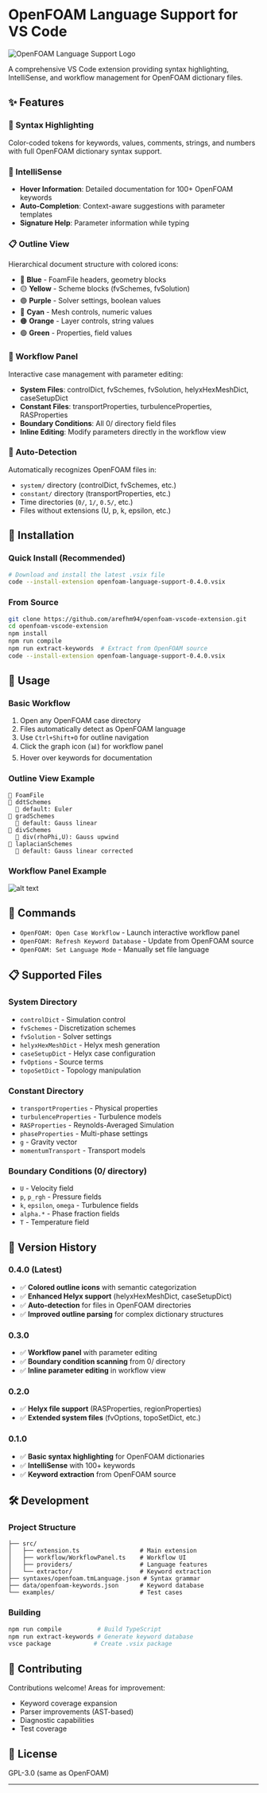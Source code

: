 # OpenFOAM Language Support for VS Code

![OpenFOAM Language Support Logo](logo.png)

A comprehensive VS Code extension providing syntax highlighting, IntelliSense, and workflow management for OpenFOAM dictionary files.

## ✨ Features

### 🎨 Syntax Highlighting

Color-coded tokens for keywords, values, comments, strings, and numbers with full OpenFOAM dictionary syntax support.

### 🧠 IntelliSense

- **Hover Information**: Detailed documentation for 100+ OpenFOAM keywords
- **Auto-Completion**: Context-aware suggestions with parameter templates
- **Signature Help**: Parameter information while typing

### 📋 Outline View

Hierarchical document structure with colored icons:

- 🔵 **Blue** - FoamFile headers, geometry blocks
- 🟡 **Yellow** - Scheme blocks (fvSchemes, fvSolution)
- 🟣 **Purple** - Solver settings, boolean values
- 🔵 **Cyan** - Mesh controls, numeric values
- 🟠 **Orange** - Layer controls, string values
- 🟢 **Green** - Properties, field values

### 🔧 Workflow Panel

Interactive case management with parameter editing:

- **System Files**: controlDict, fvSchemes, fvSolution, helyxHexMeshDict, caseSetupDict
- **Constant Files**: transportProperties, turbulenceProperties, RASProperties
- **Boundary Conditions**: All 0/ directory field files
- **Inline Editing**: Modify parameters directly in the workflow view

### 📁 Auto-Detection

Automatically recognizes OpenFOAM files in:

- `system/` directory (controlDict, fvSchemes, etc.)
- `constant/` directory (transportProperties, etc.)
- Time directories (`0/`, `1/`, `0.5/`, etc.)
- Files without extensions (U, p, k, epsilon, etc.)

## 🚀 Installation

### Quick Install (Recommended)

```bash
# Download and install the latest .vsix file
code --install-extension openfoam-language-support-0.4.0.vsix
```

### From Source

```bash
git clone https://github.com/arefhm94/openfoam-vscode-extension.git
cd openfoam-vscode-extension
npm install
npm run compile
npm run extract-keywords  # Extract from OpenFOAM source
code --install-extension openfoam-language-support-0.4.0.vsix
```

## 📖 Usage

### Basic Workflow

1. Open any OpenFOAM case directory
2. Files automatically detect as OpenFOAM language
3. Use `Ctrl+Shift+O` for outline navigation
4. Click the graph icon (📊) for workflow panel
5. Hover over keywords for documentation

### Outline View Example

```text
📁 FoamFile
📁 ddtSchemes
  📄 default: Euler
📁 gradSchemes
  📄 default: Gauss linear
📁 divSchemes
  📄 div(rhoPhi,U): Gauss upwind
📁 laplacianSchemes
  📄 default: Gauss linear corrected
```

### Workflow Panel Example

![alt text](image.png)

## 🔧 Commands

- `OpenFOAM: Open Case Workflow` - Launch interactive workflow panel
- `OpenFOAM: Refresh Keyword Database` - Update from OpenFOAM source
- `OpenFOAM: Set Language Mode` - Manually set file language

## 📋 Supported Files

### System Directory

- `controlDict` - Simulation control
- `fvSchemes` - Discretization schemes
- `fvSolution` - Solver settings
- `helyxHexMeshDict` - Helyx mesh generation
- `caseSetupDict` - Helyx case configuration
- `fvOptions` - Source terms
- `topoSetDict` - Topology manipulation

### Constant Directory

- `transportProperties` - Physical properties
- `turbulenceProperties` - Turbulence models
- `RASProperties` - Reynolds-Averaged Simulation
- `phaseProperties` - Multi-phase settings
- `g` - Gravity vector
- `momentumTransport` - Transport models

### Boundary Conditions (0/ directory)

- `U` - Velocity field
- `p`, `p_rgh` - Pressure fields
- `k`, `epsilon`, `omega` - Turbulence fields
- `alpha.*` - Phase fraction fields
- `T` - Temperature field

## 🔄 Version History

### 0.4.0 (Latest)

- ✅ **Colored outline icons** with semantic categorization
- ✅ **Enhanced Helyx support** (helyxHexMeshDict, caseSetupDict)
- ✅ **Auto-detection** for files in OpenFOAM directories
- ✅ **Improved outline parsing** for complex dictionary structures

### 0.3.0

- ✅ **Workflow panel** with parameter editing
- ✅ **Boundary condition scanning** from 0/ directory
- ✅ **Inline parameter editing** in workflow view

### 0.2.0

- ✅ **Helyx file support** (RASProperties, regionProperties)
- ✅ **Extended system files** (fvOptions, topoSetDict, etc.)

### 0.1.0

- ✅ **Basic syntax highlighting** for OpenFOAM dictionaries
- ✅ **IntelliSense** with 100+ keywords
- ✅ **Keyword extraction** from OpenFOAM source

## 🛠️ Development

### Project Structure

```text
├── src/
│   ├── extension.ts                 # Main extension
│   ├── workflow/WorkflowPanel.ts    # Workflow UI
│   ├── providers/                   # Language features
│   └── extractor/                   # Keyword extraction
├── syntaxes/openfoam.tmLanguage.json # Syntax grammar
├── data/openfoam-keywords.json      # Keyword database
└── examples/                        # Test cases
```

### Building

```bash
npm run compile          # Build TypeScript
npm run extract-keywords # Generate keyword database
vsce package            # Create .vsix package
```

## 🤝 Contributing

Contributions welcome! Areas for improvement:

- Keyword coverage expansion
- Parser improvements (AST-based)
- Diagnostic capabilities
- Test coverage

## 📄 License

GPL-3.0 (same as OpenFOAM)

---
